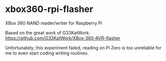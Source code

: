 # xbox360-rpi-flasher
XBox 360 NAND reader/writer for Raspberry Pi

Based on the great work of G33KatWork: https://github.com/G33KatWork/XBox-360-AVR-flasher

Unfortunately, this experiment failed, reading on Pi Zero is too unreliable for me to even start coding writing routines.
